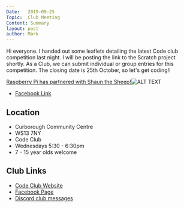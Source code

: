 ```yaml
---
Date:   2019-09-25
Topic:  Club Meeting
Content: Summary
layout: post
author: Mark
---
```

Hi everyone. I handed out some leaflets detailing the latest Code club competition last night. I will be posting the link to the Scratch project shortly. As a Club, we can submit individual or group entries for this competition. The closing date is 25th October, so let's get coding!!

[Raspberry Pi has partnered with Shaun the Sheep!](https://l.facebook.com/l.php?u=https%3A%2F%2Fwww.youtube.com%2Fwatch%3Fv%3D_37qYLg_0D0%26feature%3Dplayer_embedded&h=AT2WVViGQHspmo6ukUQeHNe9Iff-EzFNQYcuDQQ6nJA7OlvkCZerqiOv-rCIemsuJNqdv-dEK805gNGO1zBTrstHlLhFYanaKXdnfWZtjtZbAJgrUhP5FfL6yu1SPIun&s=1)![ALT TEXT](https://external.fbhx6-1.fna.fbcdn.net/emg1/v/t13/641028227984869375?url=https%3A%2F%2Fi.ytimg.com%2Fvi%2F_37qYLg_0D0%2Fmaxresdefault.jpg&fb_obo=1&utld=ytimg.com&stp=c0.5000x0.5000f_dst-emg0_p720x720_q75&ccb=13-1&oh=06_AbHFpY7m_qMH6k6gf6S62oL0gX6gvAF1w1w3DmYv23d4hQ&oe=65283534&_nc_sid=e609ca)

* [Facebook Link](https://www.facebook.com/1481985248595237/posts/2273255982801489/)

## Location

* Curborough Community Centre
* WS13 7NY
* Code Club
* Wednesdays 5:30 - 6:30pm
* 7 - 15 year olds welcome

## Club Links

* [Code Club Website](https://lichfield-code-club.github.io/)
* [Facebook Page](https://www.facebook.com/LichfieldCoders)
* [Discord club messages](https://discord.gg/szz6xGK)
